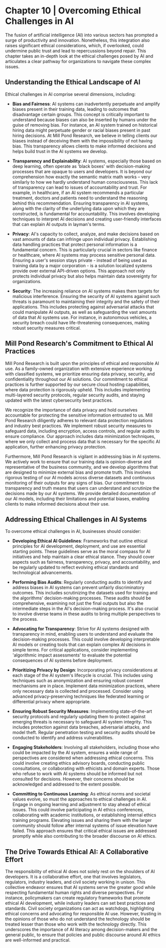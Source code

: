 # Chapter 10 | Overcoming Ethical Challenges in AI

The fusion of artificial intelligence (AI) into various sectors has prompted a surge of productivity and innovation. Nonetheless, this integration also raises significant ethical considerations, which, if overlooked, could undermine public trust and lead to repercussions beyond repair. This chapter takes an in-depth look at the ethical challenges posed by AI and articulates a clear pathway for organizations to navigate these complex issues.

## Understanding the Ethical Landscape of AI

Ethical challenges in AI comprise several dimensions, including:

- **Bias and Fairness**: AI systems can inadvertently perpetuate and amplify biases present in their training data, leading to outcomes that disadvantage certain groups. This concept is critically important to understand because biases can also be inserted by humans under the guise of removing bias. For instance, an AI system trained on historical hiring data might perpetuate gender or racial biases present in past hiring decisions. At Mill Pond Research, we believe in telling clients our biases instead of deceiving them with the impossibility of not having bias. This transparency allows clients to make informed decisions and helps build trust in the AI systems we develop.

- **Transparency and Explainability**: AI systems, especially those based on deep learning, often operate as 'black boxes' with decision-making processes that are opaque to users and developers. It is beyond our comprehension how exactly the semantic matrix math works – very similarly to how we hardly understand human consciousness. This lack of transparency can lead to issues of accountability and trust. For example, in healthcare, if an AI system recommends a particular treatment, doctors and patients need to understand the reasoning behind this recommendation. Ensuring transparency in AI systems, along with the clarity of the underlying data upon which they are constructed, is fundamental for accountability. This involves developing techniques to interpret AI decisions and creating user-friendly interfaces that can explain AI outputs in layman's terms.

- **Privacy**: AI's capacity to collect, analyze, and make decisions based on vast amounts of data can infringe upon individual privacy. Establishing data handling practices that protect personal information is a fundamental concern. This is particularly crucial in sectors like finance or healthcare, where AI systems may process sensitive personal data. Ensuring a user's session stays private - instead of being used as training data by a major corporation - is a solution localized systems provide over external API-driven options. This approach not only protects individual privacy but also helps maintain data sovereignty for organizations.

- **Security**: The increasing reliance on AI systems makes them targets for malicious interference. Ensuring the security of AI systems against such threats is paramount to maintaining their integrity and the safety of their applications. This includes protecting against adversarial attacks that could manipulate AI outputs, as well as safeguarding the vast amounts of data that AI systems use. For instance, in autonomous vehicles, a security breach could have life-threatening consequences, making robust security measures critical.

## Mill Pond Research's Commitment to Ethical AI Practices

Mill Pond Research is built upon the principles of ethical and responsible AI use. As a family-owned organization with extensive experience working with classified systems, we prioritize ensuring data privacy, security, and confidentiality throughout our AI solutions. Our commitment to ethical practices is further supported by our secure cloud hosting capabilities, where data protection is rigorously upheld. This includes implementing multi-layered security protocols, regular security audits, and staying updated with the latest cybersecurity best practices.

We recognize the importance of data privacy and hold ourselves accountable for protecting the sensitive information entrusted to us. Mill Pond Research diligently adheres to relevant data protection regulations and industry best practices. We implement robust security measures to safeguard data, including encryption, access controls, and regular audits to ensure compliance. Our approach includes data minimization techniques, where we only collect and process data that is necessary for the specific AI application, further enhancing privacy protection.

Furthermore, Mill Pond Research is vigilant in addressing bias in AI systems. We actively work to ensure that our training data is opinion-diverse and representative of the business community, and we develop algorithms that are designed to minimize external bias and promote truth. This involves rigorous testing of our AI models across diverse datasets and continuous monitoring of their outputs for any signs of bias. Our commitment to transparency and truth means that users can understand and scrutinize the decisions made by our AI systems. We provide detailed documentation of our AI models, including their limitations and potential biases, enabling clients to make informed decisions about their use.

## Addressing Ethical Challenges in AI Systems

To overcome ethical challenges in AI, businesses should consider:

- **Developing Ethical AI Guidelines**: Frameworks that outline ethical principles for AI development, deployment, and use are essential starting points. These guidelines serve as the moral compass for AI initiatives and help maintain a clear ethical stance. They should cover aspects such as fairness, transparency, privacy, and accountability, and be regularly updated to reflect evolving ethical standards and technological advancements.

- **Performing Bias Audits**: Regularly conducting audits to identify and address biases in AI systems can prevent unfairly discriminatory outcomes. This includes scrutinizing the datasets used for training and the algorithms' decision-making processes. These audits should be comprehensive, examining not just the final outputs but also the intermediate steps in the AI's decision-making process. It's also crucial to involve diverse teams in these audits to bring multiple perspectives to the process.

- **Advocating for Transparency**: Strive for AI systems designed with transparency in mind, enabling users to understand and evaluate the decision-making processes. This could involve developing interpretable AI models or creating tools that can explain complex AI decisions in simple terms. For critical applications, consider implementing 'algorithmic impact assessments' to evaluate the potential consequences of AI systems before deployment.

- **Prioritizing Privacy by Design**: Incorporating privacy considerations at each stage of the AI system's lifecycle is crucial. This includes using techniques such as anonymization and ensuring robust consent mechanisms are in place. Implement data minimization practices, where only necessary data is collected and processed. Consider using advanced privacy-preserving techniques like federated learning or differential privacy where appropriate.

- **Ensuring Robust Security Measures**: Implementing state-of-the-art security protocols and regularly updating them to protect against emerging threats is necessary to safeguard AI system integrity. This includes protection against data breaches, adversarial attacks, and model theft. Regular penetration testing and security audits should be conducted to identify and address vulnerabilities.

- **Engaging Stakeholders**: Involving all stakeholders, including those who could be impacted by the AI system, ensures a wide range of perspectives are considered when addressing ethical concerns. This could involve creating ethics advisory boards, conducting public consultations, or collaborating with ethicists and domain experts. Those who refuse to work with AI systems should be informed but not consulted for decisions. However, their concerns should be acknowledged and addressed to the extent possible.

- **Committing to Continuous Learning**: As ethical norms and societal values evolve, so must the approaches to ethical challenges in AI. Engage in ongoing learning and adjustment to stay ahead of ethical issues. This could involve participating in AI ethics conferences, collaborating with academic institutions, or establishing internal ethics training programs. Elevating issues and sharing them with the larger community should follow after internal systems of issue elevation have failed. This approach ensures that critical ethical issues are addressed promptly while also contributing to the broader discourse on AI ethics.

## The Drive Towards Ethical AI: A Collaborative Effort

The responsibility of ethical AI does not solely rest on the shoulders of AI developers. It is a collaborative effort, one that involves legislators, regulators, industry leaders, and civil society working in unison. This collective endeavor ensures that AI systems serve the greater good while respecting fundamental human rights and diverse perspectives. For instance, policymakers can create regulatory frameworks that promote ethical AI development, while industry leaders can set best practices and standards. Civil society organizations can act as watchdogs, highlighting ethical concerns and advocating for responsible AI use. However, trusting in the opinions of those who do not understand the technology should be treated lesser than those who work with the technology directly. This underscores the importance of AI literacy among decision-makers and the general public, to ensure that policies and public discourse around AI ethics are well-informed and practical.